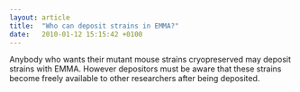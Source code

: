 ```yaml
---
layout: article
title:  "Who can deposit strains in EMMA?"
date:   2010-01-12 15:15:42 +0100
---
```


Anybody who wants their mutant mouse strains cryopreserved may deposit strains with EMMA. However depositors must be aware that these strains become freely available to other researchers after being deposited.